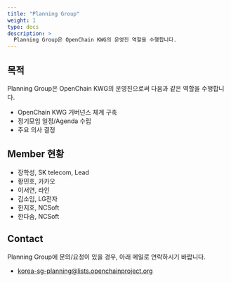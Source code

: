 ```yaml
---
title: "Planning Group"
weight: 1
type: docs
description: >
  Planning Group은 OpenChain KWG의 운영진 역할을 수행합니다.
---
```


## 목적

Planning Group은 OpenChain KWG의 운영진으로써 다음과 같은 역할을 수행합니다. 

* OpenChain KWG 거버넌스 체계 구축
* 정기모임 일정/Agenda 수립
* 주요 의사 결정

## Member 현황

* 장학성, SK telecom, Lead
* 황민호, 카카오
* 이서연, 라인
* 김소임, LG전자
* 한지호, NCSoft
* 한다솜, NCSoft

## Contact

Planning Group에 문의/요청이 있을 경우, 아래 메일로 연락하시기 바랍니다. 

* korea-sg-planning@lists.openchainproject.org